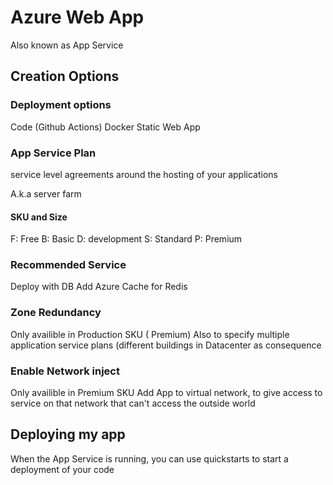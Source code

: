 # Azure Web App

Also known as App Service

## Creation Options

### Deployment options

Code (Github Actions)
Docker
Static Web App

### App Service Plan

service level agreements around the hosting of your applications

A.k.a server farm

#### SKU and Size

F: Free 
B: Basic
D: development
S: Standard
P: Premium



### Recommended Service

Deploy with DB
Add Azure Cache for Redis

### Zone Redundancy

Only availible in Production SKU ( Premium)
Also to specify multiple application service plans (different buildings in Datacenter as consequence

### Enable Network inject

Only availible in Premium SKU
Add App to virtual network, to give access to service on that network that can't access the outside world


## Deploying my app

When the App Service is running, you can use quickstarts to start a deployment of your code
